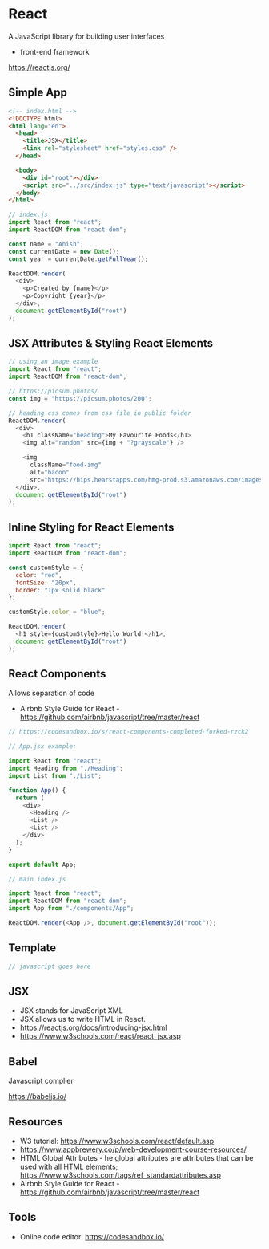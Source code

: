 # React

A JavaScript library for building user interfaces

- front-end framework


https://reactjs.org/

## Simple App 
```html
<!-- index.html -->
<!DOCTYPE html>
<html lang="en">
  <head>
    <title>JSX</title>
    <link rel="stylesheet" href="styles.css" />
  </head>

  <body>
    <div id="root"></div>
    <script src="../src/index.js" type="text/javascript"></script>
  </body>
</html>
```

```javascript
// index.js
import React from "react";
import ReactDOM from "react-dom";

const name = "Anish";
const currentDate = new Date();
const year = currentDate.getFullYear();

ReactDOM.render(
  <div>
    <p>Created by {name}</p>
    <p>Copyright {year}</p>
  </div>,
  document.getElementById("root")
);


```

## JSX Attributes & Styling React Elements

```javascript
// using an image example
import React from "react";
import ReactDOM from "react-dom";

// https://picsum.photos/
const img = "https://picsum.photos/200";

// heading css comes from css file in public folder
ReactDOM.render(
  <div>
    <h1 className="heading">My Favourite Foods</h1>
    <img alt="random" src={img + "?grayscale"} />

    <img
      className="food-img"
      alt="bacon"
      src="https://hips.hearstapps.com/hmg-prod.s3.amazonaws.com/images/delish-190621-air-fryer-bacon-0035-landscape-pf-1567632709.jpg?crop=0.645xw:0.967xh;0.170xw,0.0204xh&resize=480:*"/>
  </div>,
  document.getElementById("root")
);

```
## Inline Styling for React Elements

```javascript
import React from "react";
import ReactDOM from "react-dom";

const customStyle = {
  color: "red",
  fontSize: "20px",
  border: "1px solid black"
};

customStyle.color = "blue";

ReactDOM.render(
  <h1 style={customStyle}>Hello World!</h1>,
  document.getElementById("root")
);

```

## React Components

Allows separation of code 

- Airbnb Style Guide for React - https://github.com/airbnb/javascript/tree/master/react 



```javascript
// https://codesandbox.io/s/react-components-completed-forked-rzck2

// App.jsx example: 

import React from "react";
import Heading from "./Heading";
import List from "./List";

function App() {
  return (
    <div>
      <Heading />
      <List />
      <List />
    </div>
  );
}

export default App;

// main index.js

import React from "react";
import ReactDOM from "react-dom";
import App from "./components/App";

ReactDOM.render(<App />, document.getElementById("root"));

```
## Template

```javascript
// javascript goes here

```
## JSX

- JSX stands for JavaScript XML
- JSX allows us to write HTML in React.
- https://reactjs.org/docs/introducing-jsx.html
- https://www.w3schools.com/react/react_jsx.asp



## Babel

Javascript complier

https://babeljs.io/


## Resources
- W3 tutorial: https://www.w3schools.com/react/default.asp
- https://www.appbrewery.co/p/web-development-course-resources/
- HTML Global Attributes - he global attributes are attributes that can be used with all HTML elements; https://www.w3schools.com/tags/ref_standardattributes.asp
- Airbnb Style Guide for React - https://github.com/airbnb/javascript/tree/master/react
## Tools
- Online code editor:  https://codesandbox.io/




